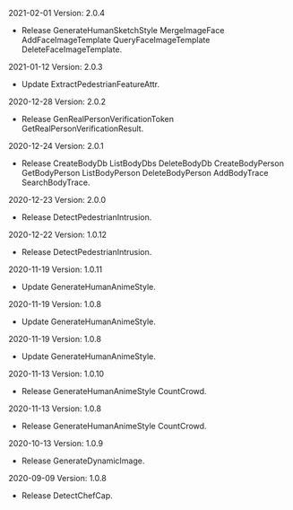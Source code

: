 2021-02-01 Version: 2.0.4
- Release GenerateHumanSketchStyle MergeImageFace AddFaceImageTemplate QueryFaceImageTemplate DeleteFaceImageTemplate.

2021-01-12 Version: 2.0.3
- Update ExtractPedestrianFeatureAttr.

2020-12-28 Version: 2.0.2
- Release GenRealPersonVerificationToken GetRealPersonVerificationResult.

2020-12-24 Version: 2.0.1
- Release CreateBodyDb ListBodyDbs DeleteBodyDb CreateBodyPerson GetBodyPerson ListBodyPerson DeleteBodyPerson AddBodyTrace SearchBodyTrace.

2020-12-23 Version: 2.0.0
- Release DetectPedestrianIntrusion.

2020-12-22 Version: 1.0.12
- Release DetectPedestrianIntrusion.

2020-11-19 Version: 1.0.11
- Update GenerateHumanAnimeStyle.

2020-11-19 Version: 1.0.8
- Update GenerateHumanAnimeStyle.

2020-11-19 Version: 1.0.8
- Update GenerateHumanAnimeStyle.

2020-11-13 Version: 1.0.10
- Release GenerateHumanAnimeStyle CountCrowd.

2020-11-13 Version: 1.0.8
- Release GenerateHumanAnimeStyle CountCrowd.

2020-10-13 Version: 1.0.9
- Release GenerateDynamicImage.

2020-09-09 Version: 1.0.8
- Release DetectChefCap.

